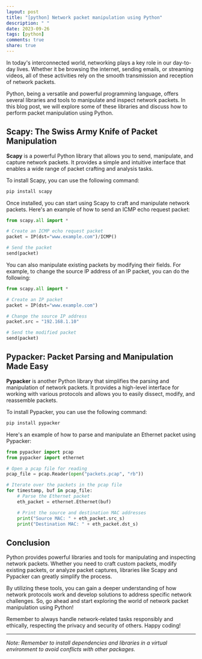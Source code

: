 ```yaml
---
layout: post
title: "[python] Network packet manipulation using Python"
description: " "
date: 2023-09-26
tags: [python]
comments: true
share: true
---
```


In today's interconnected world, networking plays a key role in our day-to-day lives. Whether it be browsing the internet, sending emails, or streaming videos, all of these activities rely on the smooth transmission and reception of network packets.

Python, being a versatile and powerful programming language, offers several libraries and tools to manipulate and inspect network packets. In this blog post, we will explore some of these libraries and discuss how to perform packet manipulation using Python.

## Scapy: The Swiss Army Knife of Packet Manipulation

**Scapy** is a powerful Python library that allows you to send, manipulate, and capture network packets. It provides a simple and intuitive interface that enables a wide range of packet crafting and analysis tasks.

To install Scapy, you can use the following command:

```bash
pip install scapy
```

Once installed, you can start using Scapy to craft and manipulate network packets. Here's an example of how to send an ICMP echo request packet:

```python
from scapy.all import *

# Create an ICMP echo request packet
packet = IP(dst="www.example.com")/ICMP()

# Send the packet
send(packet)
```

You can also manipulate existing packets by modifying their fields. For example, to change the source IP address of an IP packet, you can do the following:

```python
from scapy.all import *

# Create an IP packet
packet = IP(dst="www.example.com")

# Change the source IP address
packet.src = "192.168.1.10"

# Send the modified packet
send(packet)
```

## Pypacker: Packet Parsing and Manipulation Made Easy

**Pypacker** is another Python library that simplifies the parsing and manipulation of network packets. It provides a high-level interface for working with various protocols and allows you to easily dissect, modify, and reassemble packets.

To install Pypacker, you can use the following command:

```bash
pip install pypacker
```

Here's an example of how to parse and manipulate an Ethernet packet using Pypacker:

```python
from pypacker import pcap
from pypacker import ethernet

# Open a pcap file for reading
pcap_file = pcap.Reader(open("packets.pcap", "rb"))

# Iterate over the packets in the pcap file
for timestamp, buf in pcap_file:
    # Parse the Ethernet packet
    eth_packet = ethernet.Ethernet(buf)

    # Print the source and destination MAC addresses
    print("Source MAC: " + eth_packet.src_s)
    print("Destination MAC: " + eth_packet.dst_s)
```

## Conclusion

Python provides powerful libraries and tools for manipulating and inspecting network packets. Whether you need to craft custom packets, modify existing packets, or analyze packet captures, libraries like Scapy and Pypacker can greatly simplify the process.

By utilizing these tools, you can gain a deeper understanding of how network protocols work and develop solutions to address specific network challenges. So, go ahead and start exploring the world of network packet manipulation using Python!

Remember to always handle network-related tasks responsibly and ethically, respecting the privacy and security of others. Happy coding!

---

*Note: Remember to install dependencies and libraries in a virtual environment to avoid conflicts with other packages.*